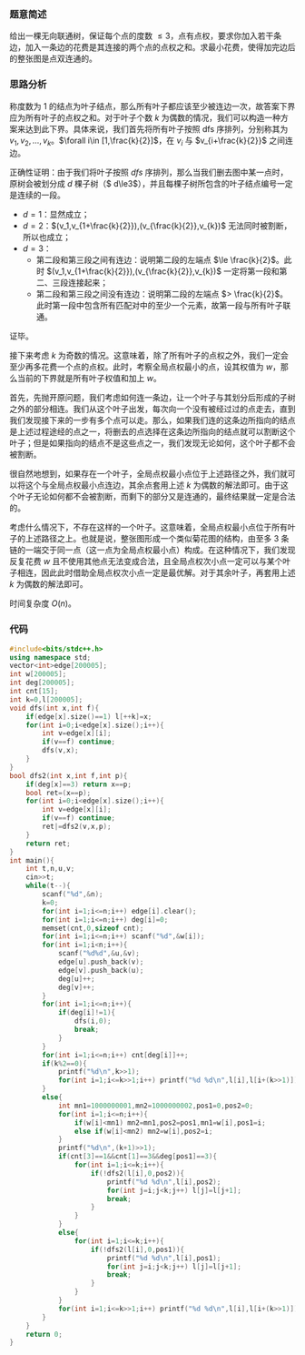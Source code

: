 ### 题意简述 

给出一棵无向联通树，保证每个点的度数 $\le3$，点有点权，要求你加入若干条边，加入一条边的花费是其连接的两个点的点权之和。求最小花费，使得加完边后的整张图是点双连通的。

### 思路分析

称度数为 $1$ 的结点为叶子结点，那么所有叶子都应该至少被连边一次，故答案下界应为所有叶子的点权之和。对于叶子个数 $k$ 为偶数的情况，我们可以构造一种方案来达到此下界。具体来说，我们首先将所有叶子按照 dfs 序排列，分别称其为 $v_1,v_2,…,v_k$。$\forall i\in [1,\frac{k}{2}]$，在 $v_i$ 与 $v_{i+\frac{k}{2}}$ 之间连边。 

正确性证明：由于我们将叶子按照 $dfs$ 序排列，那么当我们删去图中某一点时，原树会被划分成 $d$ 棵子树（$ d\le3$），并且每棵子树所包含的叶子结点编号一定是连续的一段。

- $d=1$：显然成立；
- $d=2$：$(v_1,v_{1+\frac{k}{2}}),(v_{\frac{k}{2}},v_{k})$ 无法同时被割断，所以也成立；
- $d=3$：
  - 第二段和第三段之间有连边：说明第二段的左端点 $\le \frac{k}{2}$。此时 $(v_1,v_{1+\frac{k}{2}}),(v_{\frac{k}{2}},v_{k})$ 一定将第一段和第二、三段连接起来；
  - 第二段和第三段之间没有连边：说明第二段的左端点 $> \frac{k}{2}$。此时第一段中包含所有匹配对中的至少一个元素，故第一段与所有叶子联通。

证毕。

接下来考虑 $k$ 为奇数的情况。这意味着，除了所有叶子的点权之外，我们一定会至少再多花费一个点的点权。此时，考察全局点权最小的点，设其权值为 $w$，那么当前的下界就是所有叶子权值和加上 $w$。

首先，先抛开原问题，我们考虑如何连一条边，让一个叶子与其划分后形成的子树之外的部分相连。我们从这个叶子出发，每次向一个没有被经过过的点走去，直到我们发现接下来的一步有多个点可以走。那么，如果我们连的这条边所指向的结点是上述过程途经的点之一，将删去的点选择在这条边所指向的结点就可以割断这个叶子；但是如果指向的结点不是这些点之一，我们发现无论如何，这个叶子都不会被割断。

很自然地想到，如果存在一个叶子，全局点权最小点位于上述路径之外，我们就可以将这个与全局点权最小点连边，其余点套用上述 $k$ 为偶数的解法即可。由于这个叶子无论如何都不会被割断，而剩下的部分又是连通的，最终结果就一定是合法的。

考虑什么情况下，不存在这样的一个叶子。这意味着，全局点权最小点位于所有叶子的上述路径之上。也就是说，整张图形成一个类似菊花图的结构，由至多 $3$ 条链的一端交于同一点（这一点为全局点权最小点）构成。在这种情况下，我们发现反复花费 $w$ 且不使用其他点无法变成合法，且全局点权次小点一定可以与某个叶子相连，因此此时借助全局点权次小点一定是最优解。对于其余叶子，再套用上述 $k$ 为偶数的解法即可。

时间复杂度 $O(n)$。

### 代码

```cpp
#include<bits/stdc++.h>
using namespace std;
vector<int>edge[200005];
int w[200005];
int deg[200005];
int cnt[15];
int k=0,l[200005];
void dfs(int x,int f){
	if(edge[x].size()==1) l[++k]=x;
	for(int i=0;i<edge[x].size();i++){
		int v=edge[x][i];
		if(v==f) continue;
		dfs(v,x);
	}
}
bool dfs2(int x,int f,int p){
	if(deg[x]==3) return x==p;
	bool ret=(x==p);
	for(int i=0;i<edge[x].size();i++){
		int v=edge[x][i];
		if(v==f) continue;
		ret|=dfs2(v,x,p);
	}
	return ret;
}
int main(){
	int t,n,u,v;
	cin>>t;
	while(t--){
		scanf("%d",&n);
		k=0;
		for(int i=1;i<=n;i++) edge[i].clear();
		for(int i=1;i<=n;i++) deg[i]=0;
		memset(cnt,0,sizeof cnt);
		for(int i=1;i<=n;i++) scanf("%d",&w[i]);
		for(int i=1;i<n;i++){
			scanf("%d%d",&u,&v);
			edge[u].push_back(v);
			edge[v].push_back(u);
			deg[u]++;
			deg[v]++;
		}
		for(int i=1;i<=n;i++){
			if(deg[i]!=1){
				dfs(i,0);
				break;
			}
		}
		for(int i=1;i<=n;i++) cnt[deg[i]]++;
		if(k%2==0){
			printf("%d\n",k>>1);
			for(int i=1;i<=k>>1;i++) printf("%d %d\n",l[i],l[i+(k>>1)]);
		}
		else{
			int mn1=1000000001,mn2=1000000002,pos1=0,pos2=0;
			for(int i=1;i<=n;i++){
				if(w[i]<mn1) mn2=mn1,pos2=pos1,mn1=w[i],pos1=i;
				else if(w[i]<mn2) mn2=w[i],pos2=i;
			}
			printf("%d\n",(k+1)>>1);
			if(cnt[3]==1&&cnt[1]==3&&deg[pos1]==3){
				for(int i=1;i<=k;i++){
					if(!dfs2(l[i],0,pos2)){
						printf("%d %d\n",l[i],pos2);
						for(int j=i;j<k;j++) l[j]=l[j+1];
						break;
					}
				}
			}
			else{
				for(int i=1;i<=k;i++){
					if(!dfs2(l[i],0,pos1)){
						printf("%d %d\n",l[i],pos1);
						for(int j=i;j<k;j++) l[j]=l[j+1];
						break;
					}
				}
			}
			for(int i=1;i<=k>>1;i++) printf("%d %d\n",l[i],l[i+(k>>1)]);
		}
	}
	return 0;
}
```